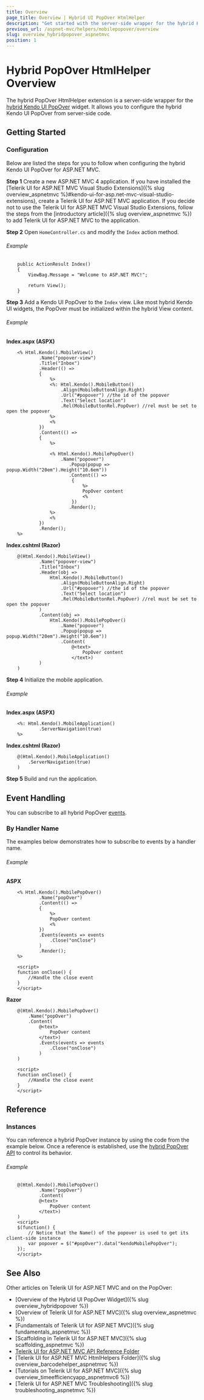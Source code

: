 ```yaml
---
title: Overview
page_title: Overview | Hybrid UI PopOver HtmlHelper
description: "Get started with the server-side wrapper for the hybrid Kendo UI PopOver widget for ASP.NET MVC."
previous_url: /aspnet-mvc/helpers/mobilepopover/overview
slug: overview_hybridpopover_aspnetmvc
position: 1
---
```


# Hybrid PopOver HtmlHelper Overview

The hybrid PopOver HtmlHelper extension is a server-side wrapper for the [hybrid Kendo UI PopOver](http://demos.telerik.com/kendo-ui/m/index#popover/index) widget. It allows you to configure the hybrid Kendo UI PopOver from server-side code.

## Getting Started

### Configuration

Below are listed the steps for you to follow when configuring the hybrid Kendo UI PopOver for ASP.NET MVC.

**Step 1** Create a new ASP.NET MVC 4 application. If you have installed the [Telerik UI for ASP.NET MVC Visual Studio Extensions]({% slug overview_aspnetmvc %}#kendo-ui-for-asp.net-mvc-visual-studio-extensions), create a Telerik UI for ASP.NET MVC application. If you decide not to use the Telerik UI for ASP.NET MVC Visual Studio Extensions, follow the steps from the [introductory article]({% slug overview_aspnetmvc %}) to add Telerik UI for ASP.NET MVC to the application.

**Step 2** Open `HomeController.cs` and modify the `Index` action method.

###### Example

        public ActionResult Index()
        {
            ViewBag.Message = "Welcome to ASP.NET MVC!";

            return View();
        }

**Step 3** Add a Kendo UI PopOver to the `Index` view. Like most hybrid Kendo UI widgets, the PopOver must be initialized within the hybrid View content.

###### Example

**Index.aspx (ASPX)**

        <% Html.Kendo().MobileView()
                .Name("popover-view")
                .Title("Inbox")
                .Header(() =>
                {
                    %>
                    <%: Html.Kendo().MobileButton()
                        .Align(MobileButtonAlign.Right)
                        .Url("#popover") //the id of the popover
                        .Text("Select location")
                        .Rel(MobileButtonRel.PopOver) //rel must be set to open the popover
                    %>
                    <%
                })
                .Content(() =>
                {
                    %>

                    <% Html.Kendo().MobilePopOver()
                        .Name("popover")
                           .Popup(popup => popup.Width("20em").Height("10.6em"))
                           .Content(() =>
                            {
                                %>
                                PopOver content
                                <%
                            })
                           .Render();
                    %>
                    <%
                })
                .Render();
        %>

**Index.cshtml (Razor)**

        @(Html.Kendo().MobileView()
                .Name("popover-view")
                .Title("Inbox")
                .Header(obj =>
                    Html.Kendo().MobileButton()
                        .Align(MobileButtonAlign.Right)
                        .Url("#popover") //the id of the popover
                        .Text("Select location")
                        .Rel(MobileButtonRel.PopOver) //rel must be set to open the popover
                )
                .Content(obj =>
                    Html.Kendo().MobilePopOver()
                        .Name("popover")
                        .Popup(popup => popup.Width("20em").Height("10.6em"))
                        .Content(
                            @<text>
                                PopOver content
                            </text>)
                )
        )

**Step 4** Initialize the mobile application.

###### Example

**Index.aspx (ASPX)**

        <%: Html.Kendo().MobileApplication()
                .ServerNavigation(true)
        %>

**Index.cshtml (Razor)**

        @(Html.Kendo().MobileApplication()
            .ServerNavigation(true)
        )

**Step 5** Build and run the application.

## Event Handling

You can subscribe to all hybrid PopOver [events](/api/javascript/mobile/ui/popover#events).

### By Handler Name

The examples below demonstrates how to subscribe to events by a handler name.

###### Example

**ASPX**

        <% Html.Kendo().MobilePopOver()
                .Name("popOver")
                .Content(() =>
                {
                    %>
                    PopOver content
                    <%
                })
                .Events(events => events
                    .Close("onClose")
                )
                .Render();
        %>

        <script>
        function onClose() {
            //Handle the close event
        }
        </script>

**Razor**

        @(Html.Kendo().MobilePopOver()
            .Name("popOver")
            .Content(
                @<text>
                    PopOver content
                </text>)
                .Events(events => events
                    .Close("onClose")
                )
        )

        <script>
        function onClose() {
            //Handle the close event
        }
        </script>

## Reference

### Instances

You can reference a hybrid PopOver instance by using the code from the example below. Once a reference is established, use the [hybrid PopOver API](/api/javascript/mobile/ui/popover#methods) to control its behavior.

###### Example

        @(Html.Kendo().MobilePopOver()
                .Name("popOver")
                .Content(
                @<text>
                    PopOver content
                </text>)
        )
        <script>
        $(function() {
            // Notice that the Name() of the popover is used to get its client-side instance
            var popover = $("#popOver").data("kendoMobilePopOver");
        });
        </script>

## See Also

Other articles on Telerik UI for ASP.NET MVC and on the PopOver:

* [Overview of the Hybrid UI PopOver Widget]({% slug overview_hybridpopover %})
* [Overview of Telerik UI for ASP.NET MVC]({% slug overview_aspnetmvc %})
* [Fundamentals of Telerik UI for ASP.NET MVC]({% slug fundamentals_aspnetmvc %})
* [Scaffolding in Telerik UI for ASP.NET MVC]({% slug scaffolding_aspnetmvc %})
* [Telerik UI for ASP.NET MVC API Reference Folder](/api/aspnet-mvc/Kendo.Mvc/AggregateFunction)
* [Telerik UI for ASP.NET MVC HtmlHelpers Folder]({% slug overview_barcodehelper_aspnetmvc %})
* [Tutorials on Telerik UI for ASP.NET MVC]({% slug overview_timeefficiencyapp_aspnetmvc6 %})
* [Telerik UI for ASP.NET MVC Troubleshooting]({% slug troubleshooting_aspnetmvc %})
